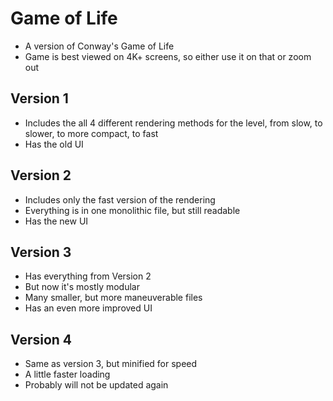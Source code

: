 # Game of Life

- A version of Conway's Game of Life
- Game is best viewed on 4K+ screens, so either use it on that or zoom out


## Version 1

- Includes the all 4 different rendering methods for the level, from slow, to slower, to more compact, to fast
- Has the old UI


## Version 2

- Includes only the fast version of the rendering
- Everything is in one monolithic file, but still readable
- Has the new UI


## Version 3

- Has everything from Version 2
- But now it's mostly modular
- Many smaller, but more maneuverable files
- Has an even more improved UI


## Version 4

- Same as version 3, but minified for speed
- A little faster loading
- Probably will not be updated again
